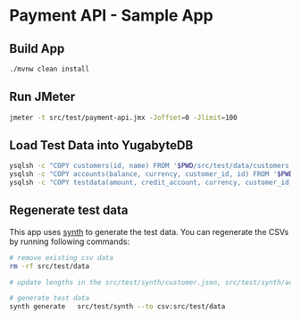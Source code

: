 # Payment API - Sample App


## Build App

```bash
./mvnw clean install
```

## Run JMeter

```bash
jmeter -t src/test/payment-api.jmx -Joffset=0 -Jlimit=100
```
## Load Test Data into YugabyteDB

```bash
ysqlsh -c "COPY customers(id, name) FROM '$PWD/src/test/data/customers.csv' WITH (FORMAT 'csv',  HEADER true);"
ysqlsh -c "COPY accounts(balance, currency, customer_id, id) FROM '$PWD/src/test/data/accounts.csv' WITH (FORMAT 'csv', HEADER true);"
ysqlsh -c "COPY testdata(amount, credit_account, currency, customer_id, debit_account,id) FROM '$PWD/src/test/data/testdata.csv' WITH (FORMAT 'csv', HEADER true);"
```

## Regenerate test data
This app uses [synth](https://www.getsynth.com/) to generate the test data. You can regenerate the CSVs by running following commands:

```bash
# remove existing csv data
rm -rf src/test/data

# update lengths in the src/test/synth/customer.json, src/test/synth/accounts.json and src/test/synth/testdata.json

# generate test data
synth generate   src/test/synth --to csv:src/test/data
```


